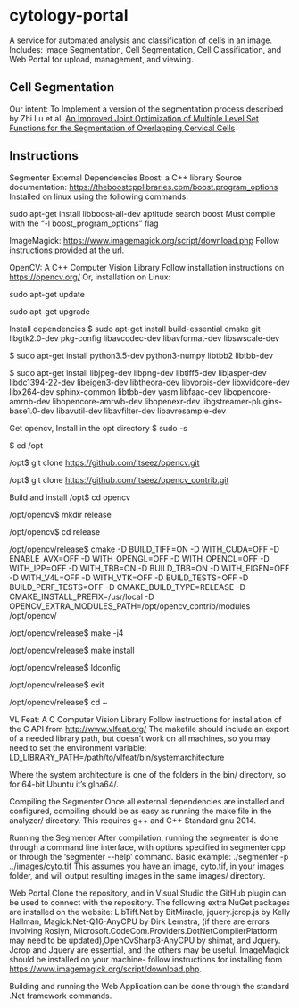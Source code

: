 # cytology-portal

A service for automated analysis and classification of cells in an image. Includes: Image Segmentation, Cell Segmentation, Cell Classification, and Web Portal for upload, management, and viewing.

## Cell Segmentation

Our intent: To Implement a version of the segmentation process described by Zhi Lu et al.
[An Improved Joint Optimization of Multiple Level Set Functions for the Segmentation of Overlapping Cervical Cells](https://cs.adelaide.edu.au/~zhi/publications/paper_TIP_Jan04_2015_Finalised_two_columns.pdf)

## Instructions

Segmenter External Dependencies
Boost: a C++ library
Source documentation: https://theboostcpplibraries.com/boost.program_options
Installed on linux using the following commands:

sudo apt-get install libboost-all-dev
aptitude search boost
Must compile with the “-l boost_program_options” flag

ImageMagick: 
https://www.imagemagick.org/script/download.php
Follow instructions provided at the url.

OpenCV: A C++ Computer Vision Library
Follow installation instructions on https://opencv.org/
Or, installation on Linux:

sudo apt-get update
 
sudo apt-get upgrade

Install dependencies
$ sudo apt-get install build-essential cmake git libgtk2.0-dev pkg-config libavcodec-dev libavformat-dev libswscale-dev

$ sudo apt-get install python3.5-dev python3-numpy libtbb2 libtbb-dev

$ sudo apt-get install libjpeg-dev libpng-dev libtiff5-dev libjasper-dev libdc1394-22-dev libeigen3-dev libtheora-dev libvorbis-dev libxvidcore-dev libx264-dev sphinx-common libtbb-dev yasm libfaac-dev libopencore-amrnb-dev libopencore-amrwb-dev libopenexr-dev libgstreamer-plugins-base1.0-dev libavutil-dev libavfilter-dev libavresample-dev

Get opencv, Install in the opt directory
$ sudo -s

$ cd /opt

/opt$ git clone https://github.com/Itseez/opencv.git

/opt$ git clone https://github.com/Itseez/opencv_contrib.git

Build and install
/opt$ cd opencv

/opt/opencv$ mkdir release

/opt/opencv$ cd release

/opt/opencv/release$ cmake -D BUILD_TIFF=ON -D WITH_CUDA=OFF -D ENABLE_AVX=OFF -D WITH_OPENGL=OFF -D WITH_OPENCL=OFF -D WITH_IPP=OFF -D WITH_TBB=ON -D BUILD_TBB=ON -D WITH_EIGEN=OFF -D WITH_V4L=OFF -D WITH_VTK=OFF -D BUILD_TESTS=OFF -D BUILD_PERF_TESTS=OFF -D CMAKE_BUILD_TYPE=RELEASE -D CMAKE_INSTALL_PREFIX=/usr/local -D OPENCV_EXTRA_MODULES_PATH=/opt/opencv_contrib/modules /opt/opencv/

/opt/opencv/release$ make -j4

/opt/opencv/release$ make install

/opt/opencv/release$ ldconfig

/opt/opencv/release$ exit

/opt/opencv/release$ cd ~


VL Feat: A C Computer Vision Library
Follow instructions for installation of the C API from http://www.vlfeat.org/
The makefile should include an export of a needed library path, but doesn’t work on all machines, so you may need to set the environment variable:
LD_LIBRARY_PATH=/path/to/vlfeat/bin/systemarchitecture

Where the system architecture is one of the folders in the bin/ directory, so for 64-bit Ubuntu it’s glna64/.

Compiling the Segmenter
Once all external dependencies are installed and configured, compiling should be as easy as running the make file in the analyzer/ directory. This requires g++ and C++ Standard gnu 2014.

Running the Segmenter
After compilation, running the segmenter is done through a command line interface, with options specified in segmenter.cpp or through the ‘segmenter --help’ command.
Basic example:
./segmenter -p ../images/cyto.tif
This assumes you have an image, cyto.tif, in your images folder, and will output resulting images in the same images/ directory.

Web Portal
Clone the repository, and in Visual Studio the GitHub plugin can be used to connect with the repository. 
The following extra NuGet packages are installed on the website: 
LibTiff.Net by BitMiracle, 
jquery.jcrop.js by Kelly Hallman, Magick.Net-Q16-AnyCPU by Dirk Lemstra, (if there are errors involving Roslyn, Microsoft.CodeCom.Providers.DotNetCompilerPlatform may need to be updated),OpenCvSharp3-AnyCPU by shimat, and Jquery. 
Jcrop and Jquery are essential, and the others may be useful.
ImageMagick should be installed on your machine- follow instructions for installing from https://www.imagemagick.org/script/download.php.

Building and running the Web Application can be done through the standard .Net framework commands.

